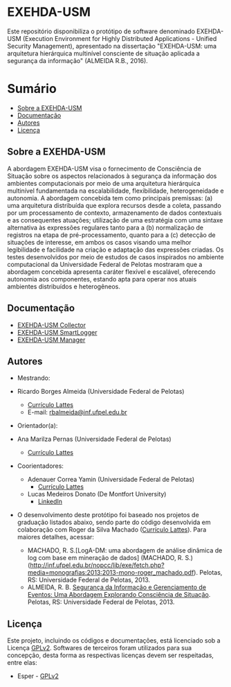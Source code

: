 # EXEHDA-USM

Este repositório disponibiliza o protótipo de software denominado EXEHDA-USM (Execution Environment for Highly Distributed Applications - Unified Security Management), apresentado na dissertação "EXEHDA-USM: uma arquitetura hierárquica multinível consciente de situação aplicada a segurança da informação" (ALMEIDA R.B., 2016).

# Sumário
* [Sobre a EXEHDA-USM](#sobre-a-exehda-usm)
* [Documentação](#documentação)
* [Autores](#autores)
* [Licença](#licença)

## Sobre a EXEHDA-USM

A abordagem EXEHDA-USM visa o fornecimento de Consciência de Situação sobre os aspectos relacionados à segurança da informação dos ambientes computacionais por meio de uma arquitetura hierárquica multinível fundamentada na escalabilidade, flexibilidade, heterogeneidade e autonomia. A abordagem concebida tem como principais premissas: (a) uma arquitetura distribuída que explora recursos desde a coleta, passando por um processamento de contexto, armazenamento de dados contextuais e as consequentes atuações; utilização de uma estratégia com uma sintaxe alternativa às expressões regulares tanto para a (b) normalização de registros na etapa de pré-processamento, quanto para a (c) detecção de situações de interesse, em ambos os casos visando uma melhor legibilidade e facilidade na criação e adaptação das expressões criadas. Os testes desenvolvidos por meio de estudos de casos inspirados no ambiente computacional da Universidade Federal de Pelotas mostraram que a abordagem concebida apresenta caráter flexível e escalável, oferecendo autonomia aos componentes, estando apta para operar nos atuais ambientes distribuídos e heterogêneos.

## Documentação
* [EXEHDA-USM Collector](https://github.com/rborgesalmeida/exehda-usm/tree/prototipo-dissertacao/collector)
* [EXEHDA-USM SmartLogger](https://github.com/rborgesalmeida/exehda-usm/tree/prototipo-dissertacao/smartlogger)
* [EXEHDA-USM Manager](https://github.com/rborgesalmeida/exehda-usm/tree/prototipo-dissertacao/manager)

## Autores

* Mestrando: 
 * Ricardo Borges Almeida (Universidade Federal de Pelotas)
   * [Currículo Lattes](http://buscatextual.cnpq.br/buscatextual/visualizacv.do?id=K4464670A9)
   * E-mail: rbalmeida@inf.ufpel.edu.br
* Orientador(a): 
 * Ana Marilza Pernas (Universidade Federal de Pelotas)
   * [Currículo Lattes](http://buscatextual.cnpq.br/buscatextual/visualizacv.do?id=K4732420Y8)
* Coorientadores: 
  * Adenauer Correa Yamin (Universidade Federal de Pelotas) 
    * [Currículo Lattes](http://buscatextual.cnpq.br/buscatextual/visualizacv.do?id=K4707199E9) 
  * Lucas Medeiros Donato (De Montfort University)
    * [LinkedIn](https://www.linkedin.com/in/lucasdonato?authType=NAME_SEARCH&authToken=-vKW&locale=en_US&trk=tyah&trkInfo=clickedVertical%3Amynetwork%2CclickedEntityId%3A19709630%2CauthType%3ANAME_SEARCH%2Cidx%3A1-1-1%2CtarId%3A1458004528285%2Ctas%3ALucas%20Donato)
  
* O desenvolvimento deste protótipo foi baseado nos projetos de graduação listados abaixo, sendo parte do código desenvolvida em colaboração com Roger da Silva Machado ([Currículo Lattes](http://buscatextual.cnpq.br/buscatextual/visualizacv.do?id=K8780207P5)). Para maiores detalhes, acessar:
  * MACHADO, R. S.[LogA-DM: uma abordagem de análise dinâmica de log com base em mineração de dados] (MACHADO, R. S.)(http://inf.ufpel.edu.br/nopcc/lib/exe/fetch.php?media=monografias:2013:2013-mono-roger_machado.pdf). Pelotas, RS: Universidade Federal de Pelotas, 2013.
  * ALMEIDA, R. B. [Segurança da Informação e Gerenciamento de Eventos: Uma Abordagem Explorando Consciência de Situação](http://inf.ufpel.edu.br/nopcc/lib/exe/fetch.php?media=monografias:2013:2013-mono-ricardo_almeida.pdf). Pelotas, RS: Universidade Federal de Pelotas, 2013.

## Licença

Este projeto, incluindo os códigos e documentações, está licenciado sob a Licença [GPLv2](https://github.com/rborgesalmeida/exehda-usm/blob/prototipo-dissertacao/LICENSE). Softwares de terceiros foram utilizados para sua concepção, desta forma as respectivas licenças devem ser respeitadas, entre elas:
 * Esper - [GPLv2](http://www.espertech.com/esper/license.php)


